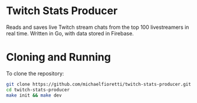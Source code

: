 # Twitch Stats Producer

Reads and saves live Twitch stream chats from the top 100 livestreamers in real time. Written in Go, with data stored in Firebase.

# Cloning and Running

To clone the repository:

```bash
git clone https://github.com/michaelfioretti/twitch-stats-producer.git
cd twitch-stats-producer
make init && make dev
```
